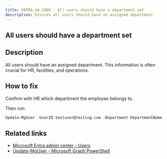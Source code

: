 ```yaml
---
title: ENTRA.UA.1008 - All users should have a department set
description: Ensures all users should have an assigned department
---
```

## All users should have a department set

## Description

All users should have an assigned department. This information is often crucial for HR, facilities, and operations.

## How to fix

Confirm with HR which department the employee belongs to.

Then run:

```powershell
Update-MgUser -UserID testuser@testing.com -Department DepartmentName
```

## Related links

- [Microsoft Entra admin center - Users](https://entra.microsoft.com/#view/Microsoft_AAD_UsersAndTenants/UserManagementMenuBlade/~/AllUsers/menuId/)
- [Update-MgUser - Microsoft Graph PowerShell](https://learn.microsoft.com/en-us/powershell/module/microsoft.graph.users/update-mguser)
